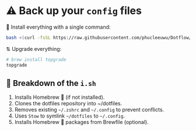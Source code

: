 # ⚠️ Back up your `config` files

🚀 Install everything with a single command:

```bash
bash <(curl -fsSL https://raw.githubusercontent.com/phucleeuwu/Dotflow/main/i.sh)
```

⇅ Upgrade everything:

```bash
# brew install topgrade
topgrade
```

## 📂 Breakdown of the `i.sh`

1. Installs Homebrew 🍺 (if not installed).
2. Clones the dotfiles repository into ~/dotfiles.
3. Removes existing `~/.zshrc` and `~/.config` to prevent conflicts.
4. Uses `Stow` to symlink `~/dotfiles` to `~/.config`.
6. Installs Homebrew 🍺 packages from Brewfile (optional).
